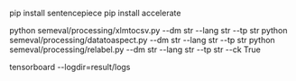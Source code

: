 pip install sentencepiece
pip install accelerate

python semeval/processing/xlmtocsv.py --dm str --lang str --tp str
python semeval/processing/datatoaspect.py --dm str --lang str --tp str
python semeval/processing/relabel.py --dm str --lang str --tp str --ck True

tensorboard --logdir=result/logs
